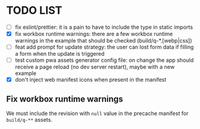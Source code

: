 # TODO LIST

- [ ] fix eslint/prettier: it is a pain to have to include the type in static imports
- [x] fix workbox runtime warnings: there are a few workbox runtime warnings in the example that should be checked (build/q-*.[webp|css])
- [ ] feat add prompt for update strategy: the user can lost form data if filling a form when the update is triggered
- [ ] test custom pwa assets generator config file: on change the app should receive a page reload (no dev server restart), maybe with a new example
- [x] don't inject web manifest icons when present in the manifest

## Fix workbox runtime warnings

We must include the revision with `null` value in the precache manifest for `build/q-**` assets.
